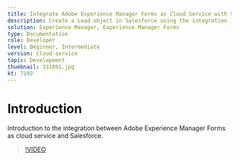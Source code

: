 ```yaml
---
title: Integrate Adobe Experience Manager Forms as Cloud Service with Salesforce
description: Create a Lead object in Salesforce using the integration
solution: Experience Manager, Experience Manager Forms
type: Documentation
role: Developer
level: Beginner, Intermediate
version: cloud-service
topic: Development
thumbnail: 331891.jpg
kt: 7192
---
```

# Introduction

Introduction to the integration between Adobe Experience Manager Forms as cloud service and Salesforce.

>[!VIDEO](https://video.tv.adobe.com/v/331891/?quality=12&learn=on)
